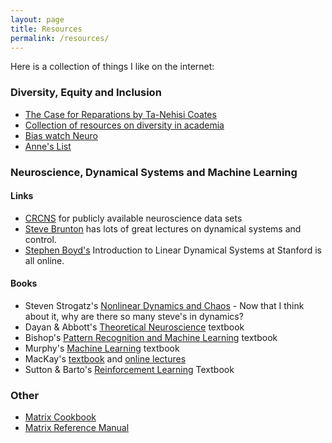 ```yaml
---
layout: page
title: Resources
permalink: /resources/
---
```

Here is a collection of things I like on the internet:

### __Diversity, Equity and Inclusion__ 

* [The Case for Reparations by Ta-Nehisi Coates](https://www.theatlantic.com/magazine/archive/2014/06/the-case-for-reparations/361631/)
* [Collection of resources on diversity in academia](http://diversityinacademia.strikingly.com/)
* [Bias watch Neuro](https://biaswatchneuro.com/)
* [Anne's List](https://anneslist.net/)

### __Neuroscience, Dynamical Systems and Machine Learning__

#### Links
* [CRCNS](https://crcns.org/data-sets) for publicly available neuroscience data sets
* [Steve Brunton](https://www.youtube.com/watch?v=0H1gWTaWva4&ab_channel=SteveBrunton) has lots of great lectures on dynamical systems and control.
* [Stephen Boyd's](https://www.youtube.com/watch?v=bf1264iFr-w&ab_channel=Stanford) Introduction to Linear Dynamical Systems at Stanford is all online.

#### Books
* Steven Strogatz's [Nonlinear Dynamics and Chaos](https://www.biodyn.ro/course/literatura/Nonlinear_Dynamics_and_Chaos_2018_Steven_H._Strogatz.pdf) - Now that I think about it, why are there so many steve's in dynamics?
* Dayan & Abbott's [Theoretical Neuroscience](http://www.gatsby.ucl.ac.uk/~dayan/book/) textbook
* Bishop's [Pattern Recognition and Machine Learning](https://www.microsoft.com/en-us/research/people/cmbishop/) textbook
* Murphy's [Machine Learning](https://www.cs.ubc.ca/~murphyk/MLbook/) textbook
* MacKay's [textbook](http://www.cambridge.org/catalogue/catalogue.asp?isbn=9780521642989) and [online lectures](https://www.youtube.com/playlist?list=PLruBu5BI5n4aFpG32iMbdWoRVAA-Vcso6)
* Sutton & Barto's [Reinforcement Learning](http://incompleteideas.net/sutton/book/the-book.html) Textbook

### __Other__
 
* [Matrix Cookbook](http://www2.imm.dtu.dk/pubdb/views/edoc_download.php/3274/pdf/imm3274.pdf)
* [Matrix Reference Manual](http://www.ee.ic.ac.uk/hp/staff/dmb/matrix/intro.html#Intro)

